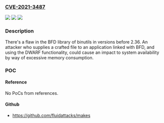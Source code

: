 ### [CVE-2021-3487](https://cve.mitre.org/cgi-bin/cvename.cgi?name=CVE-2021-3487)
![](https://img.shields.io/static/v1?label=Product&message=binutils&color=blue)
![](https://img.shields.io/static/v1?label=Version&message=n%2Fa&color=blue)
![](https://img.shields.io/static/v1?label=Vulnerability&message=CWE-20-%3ECWE-400&color=brighgreen)

### Description

There's a flaw in the BFD library of binutils in versions before 2.36. An attacker who supplies a crafted file to an application linked with BFD, and using the DWARF functionality, could cause an impact to system availability by way of excessive memory consumption.

### POC

#### Reference
No PoCs from references.

#### Github
- https://github.com/fluidattacks/makes

